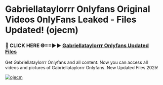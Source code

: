 # Gabriellataylorrr Onlyfans Original Videos 0nlyFans Leaked - Files Updated! (ojecm)

<h3>🔴 CLICK HERE 🌐==►► <a href="https://tinyurl.com/2m67pmp6" rel="nofollow">Gabriellataylorrr Onlyfans Updated Files</a></h3>

Get Gabriellataylorrr Onlyfans and all content. Now you can access all videos and pictures of Gabriellataylorrr Onlyfans. New Updated Files 2025!

[![ojecm](https://i.imgur.com/H4QAA4z.gif)](https://tinyurl.com/2m67pmp6)